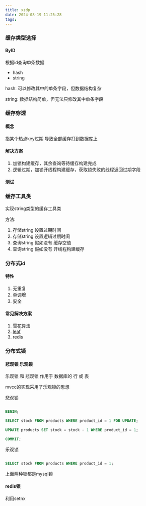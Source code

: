 ```yaml
---
title: xzdp
date: 2024-08-19 11:25:28
tags:
---
```


### 缓存类型选择

#### ByID

根据id查询单条数据

- hash
- string

hash: 可以修改其中的单条字段，但数据结构复杂

string: 数据结构简单，但无法只修改其中单条字段

### 缓存穿透

#### 概念

指某个热点key过期 导致全部缓存打到数据库上

#### 解决方案

1. 加锁构建缓存，其余查询等待缓存构建完成
2. 逻辑过期，加锁开线程构建缓存，获取锁失败的线程返回过期字段

#### 测试

### 缓存工具类

实现string类型的缓存工具类

方法:
1. 存储string 设置过期时间
2. 存储string 设置逻辑过期时间
3. 查询string 假如没有 缓存空值
4. 查询string 假如没有 开线程构建缓存


### 分布式id

#### 特性
1. 无重复
2. 单调增
3. 安全

#### 常见解决方案
1. 雪花算法
2. [leaf](https://tech.meituan.com/2017/04/21/mt-leaf.html)
3. redis

### 分布式锁

#### 悲观锁 乐观锁

乐观锁 和 悲观锁 作用于 数据库的 行 或 表

mvcc的实现采用了乐观锁的思想

悲观锁

```sql

BEGIN;

SELECT stock FROM products WHERE product_id = 1 FOR UPDATE;

UPDATE products SET stock = stock - 1 WHERE product_id = 1;

COMMIT;

```

乐观锁

```sql

SELECT stock FROM products WHERE product_id = 1;

```

上面两种锁都是mysql锁

#### redis锁

利用setnx


